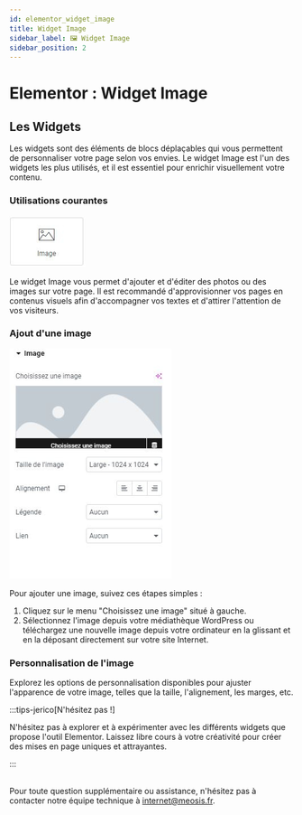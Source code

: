 ```yaml
---
id: elementor_widget_image
title: Widget Image
sidebar_label: 🖼️ Widget Image
sidebar_position: 2
---
```


# Elementor : Widget Image

## Les Widgets

Les widgets sont des éléments de blocs déplaçables qui vous permettent de personnaliser votre page selon vos envies. Le widget Image est l'un des widgets les plus utilisés, et il est essentiel pour enrichir visuellement votre contenu.

### Utilisations courantes

![Image](./img/38.jpg)

Le widget Image vous permet d'ajouter et d'éditer des photos ou des images sur votre page. Il est recommandé d'approvisionner vos pages en contenus visuels afin d'accompagner vos textes et d'attirer l'attention de vos visiteurs.

### Ajout d'une image

![Image](./img/37.jpg)

Pour ajouter une image, suivez ces étapes simples :

1. Cliquez sur le menu "Choisissez une image" situé à gauche.
2. Sélectionnez l'image depuis votre médiathèque WordPress ou téléchargez une nouvelle image depuis votre ordinateur en la glissant et en la déposant directement sur votre site Internet.

### Personnalisation de l'image

Explorez les options de personnalisation disponibles pour ajuster l'apparence de votre image, telles que la taille, l'alignement, les marges, etc.

:::tips-jerico[N'hésitez pas !]

N'hésitez pas à explorer et à expérimenter avec les différents widgets que propose l'outil Elementor. Laissez libre cours à votre créativité pour créer des mises en page uniques et attrayantes. 

:::

\
Pour toute question supplémentaire ou assistance, n'hésitez pas à contacter notre équipe technique à internet@meosis.fr.
